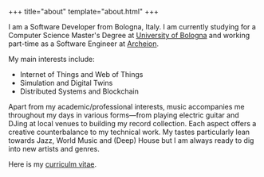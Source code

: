 +++
title="about"
template="about.html"
+++

I am a Software Developer from Bologna, Italy. I am currently studying for a Computer Science Master's Degree at [University of Bologna](https://unibo.it/en) and working part-time as a Software Engineer at [Archeion](https://archeion.tech).

My main interests include:
- Internet of Things and Web of Things
- Simulation and Digital Twins
- Distributed Systems and Blockchain

Apart from my academic/professional interests, music accompanies me throughout my days in various forms—from playing electric guitar and DJing at local venues to building my record collection. Each aspect offers a creative counterbalance to my technical work.
My tastes particularly lean towards Jazz, World Music and (Deep) House but I am always ready to dig into new artists and genres.

Here is my [curriculm vitae](simone-tassi-cv.pdf).
